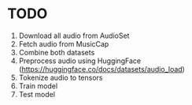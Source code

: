 # TODO

1. Download all audio from AudioSet
2. Fetch audio from MusicCap
3. Combine both datasets
4. Preprocess audio using HuggingFace (https://huggingface.co/docs/datasets/audio_load)
5. Tokenize audio to tensors
6. Train model
7. Test model